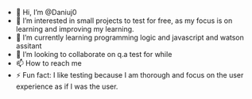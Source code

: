 - 👋 Hi, I’m @Daniuj0
- 👀 I’m interested in small projects to test for free, as my focus is on learning and improving my learning.
- 🌱 I’m currently learning programming logic and javascript and watson assitant
- 💞️ I’m looking to collaborate on q.a test for while
- 📫 How to reach me 
- ⚡ Fun fact: I like testing because I am thorough and focus on the user experience as if I was the user.

<!---
Daniuj0/Daniuj0 is a ✨ special ✨ repository because its `README.md` (this file) appears on your GitHub profile.
You can click the Preview link to take a look at your changes.
--->
